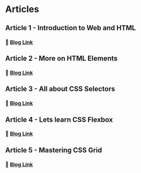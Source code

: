 # Articles

## Article 1 - Introduction to Web and HTML

### :pushpin: [Blog Link](https://dipayanbiswas.hashnode.dev/introduction-to-web-and-html)

## Article 2 - More on HTML Elements

### :pushpin: [Blog Link](https://dipayanbiswas.hashnode.dev/more-on-html-elements)

## Article 3 - All about CSS Selectors

### :pushpin: [Blog Link](https://dipayanbiswas.hashnode.dev/all-about-css-selectors)

## Article 4 - Lets learn CSS Flexbox

### :pushpin: [Blog Link](https://dipayanbiswas.hashnode.dev/lets-learn-css-flexbox)

## Article 5 - Mastering CSS Grid

### :pushpin: [Blog Link](https://dipayanbiswas.hashnode.dev/mastering-css-grid)
